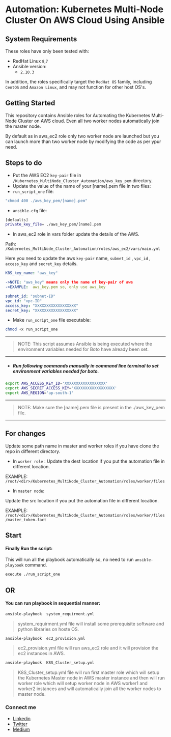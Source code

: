# Automation: Kubernetes Multi-Node Cluster On  AWS Cloud Using Ansible


## System Requirements
These roles have only been tested with:
* RedHat Linux `8`,`7`
* Ansible version:
  * `2.10.3`

In addition, the roles specifically target the `RedHat OS` family, including `CentOS` and `Amazon Linux`, and may not function for other host OS's.

## Getting Started

This repository contains Ansible roles for Automating the Kubernetes Multi-Node Cluster on AWS cloud. Even all two worker nodes automatically join the master node.
<!-- Each role contains a README describing its usage.-->
By default as in aws_ec2 role only two worker node are launched but you can launch more than two worker node by modifying the code as per ypur need.

## Steps to do
* Put the AWS EC2  `key-pair` file in     `/Kubernetes_MultiNode_Cluster_Automation/aws_key_pem` directory.
*   Update the value of the name of your [name].pem file in two files:
  *  `run_script_one` file:
  ```bash
  "chmod 400 ./aws_key_pem/[name].pem"
  ```

  *   `ansible.cfg` file:
  ```bash
  [defaults]
  private_key_file= ./aws_key_pem/[name].pem
  ```
* In aws_ec2 role in vars folder update the details of the AWS.

 Path: `/Kubernetes_MultiNode_Cluster_Automation/roles/aws_ec2/vars/main.yml`

 Here you need to update the aws `key-pair` name, `subnet_id` , `vpc_id` , `access_key` and `secret_key` details.

 ```yaml
 K8S_key_name: "aws_key"

 ->NOTE: "aws_key" means only the name of key-pair of aws
 ->EXAMPLE:  aws_key.pem so, only use aws_key

 subnet_id: "subnet-ID"
 vpc_id: "vpc-ID"
 access_key: "XXXXXXXXXXXXXXXXXX"
 secret_key: "XXXXXXXXXXXXXXXXXX"
  ```

* Make `run_script_one` file executable:
```bash
chmod +x run_script_one
```
---
> NOTE: This script assumes Ansible is being executed where the environment variables needed for Boto have already been set.
---
* ##### Run following commands manually in command line terminal to set environment variables needed for boto.
```bash
export AWS_ACCESS_KEY_ID='XXXXXXXXXXXXXXXXXX'
export AWS_SECRET_ACCESS_KEY='XXXXXXXXXXXXXXXXXX'
export AWS_REGION='ap-south-1'
```
---
>NOTE: Make sure the [name].pem file is present in the ./aws_key_pem file.
---


## For changes
Update some path name in master and worker roles if you have clone the repo in different directory.

* In `worker role` :
Update the dest location if you put the automation file in different location.

EXAMPLE: `/root/<dir>/Kubernetes_MultiNode_Cluster_Automation/roles/worker/files`

* In `master node`:

Update the src location if you put the automation file in different location.

EXAMPLE:  `/root/<dir>/Kubernetes_MultiNode_Cluster_Automation/roles/worker/files/master_token.fact`



## Start

#### Finally Run the script:
This will run all the playbook automatically so, no need to run `ansible-playbook` command.
```bash
execute ./run_script_one
```

## OR
#### You can run playbook in sequential manner:

```bash
ansible-playbook  system_requirment.yml
```
> system_requirment.yml file will install some prerequisite software and python libraries on hoste OS.

```bash
ansible-playbook  ec2_provision.yml
```
>ec2_provision.yml file will run aws_ec2 role and it will provision the ec2 instances in AWS.

```bash
ansible-playbook  K8S_Cluster_setup.yml
```

>K8S_Cluster_setup.yml file will run first master role which will setup the Kubernetes Master node in AWS master instance and  then will run worker role which will setup worker node in AWS worker1 and worker2 instances and will automatically join all the worker nodes to master node.

### Connect me
* [Linkedin](https://linkedin.com/in/rahulkumar-choudhary-b662761a2 "Rahulkumar Choudhary")
* [Twitter](https://twitter.com/Rahulkumar29420 "Rahulkumar29420")
* [Medium](https://rahulchoudhary5768.medium.com/ "Rahulkumar Choudhary")
